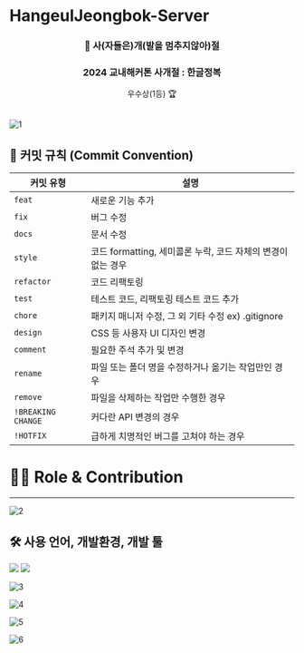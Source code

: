 # HangeulJeongbok-Server
<div align=center>
  <h3>🦁 사(자들은)개(발을 멈추지않아)절 </h3>
  <h3>2024 교내해커톤 사개절 : 한글정복 </h3> 
   우수상(1등) 🏆
</div>
<br>

![1](https://github.com/user-attachments/assets/af50fd99-dcd7-485a-995c-e3e754f89653)

<p>

## 🚀 커밋 규칙 (Commit Convention)

| **커밋 유형**      | **설명**                                                  |
|-------------------|---------------------------------------------------------|
| `feat`            | 새로운 기능 추가                                          |
| `fix`             | 버그 수정                                                 |
| `docs`            | 문서 수정                                                 |
| `style`           | 코드 formatting, 세미콜론 누락, 코드 자체의 변경이 없는 경우 |
| `refactor`        | 코드 리팩토링                                             |
| `test`            | 테스트 코드, 리팩토링 테스트 코드 추가                    |
| `chore`           | 패키지 매니저 수정, 그 외 기타 수정 ex) .gitignore         |
| `design`          | CSS 등 사용자 UI 디자인 변경                              |
| `comment`         | 필요한 주석 추가 및 변경                                   |
| `rename`          | 파일 또는 폴더 명을 수정하거나 옮기는 작업만인 경우       |
| `remove`          | 파일을 삭제하는 작업만 수행한 경우                        |
| `!BREAKING CHANGE`| 커다란 API 변경의 경우                                    |
| `!HOTFIX`         | 급하게 치명적인 버그를 고쳐야 하는 경우                   |

<h1>👨‍💻 Role & Contribution</h1>
<hr>

![2](https://github.com/user-attachments/assets/5bb86bed-be00-444b-b2f7-37fd7034aaa3)

## 🛠️ 사용 언어, 개발환경, 개발 툴

<img src="https://img.shields.io/badge/Django-092E20?style=for-the-badge&logo=django&logoColor=white">

<img src="https://img.shields.io/badge/React-61DAFB?style=flat-square&logo=React&logoColor=black"/>

<br>

![3](https://github.com/user-attachments/assets/6ebcfeae-984e-40af-9380-26544b5c95a9)

![4](https://github.com/user-attachments/assets/a79ab64a-1ec0-417a-a09c-ff414cd00be9)


![5](https://github.com/user-attachments/assets/1b2ed5e9-1aed-4f57-a8ff-252920631b8f)

![6](https://github.com/user-attachments/assets/22ab6cec-c26c-477a-974f-7fdd08c96ddd)

